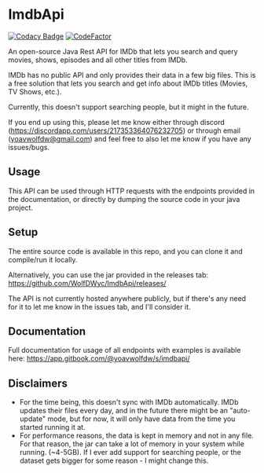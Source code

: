 # ImdbApi
[![Codacy Badge](https://app.codacy.com/project/badge/Grade/7efdfae597b141009b10df00a2632486)](https://www.codacy.com/gh/WolfDWyc/ImdbApi/dashboard?utm_source=github.com&amp;utm_medium=referral&amp;utm_content=WolfDWyc/ImdbApi&amp;utm_campaign=Badge_Grade) [![CodeFactor](https://www.codefactor.io/repository/github/wolfdwyc/imdbapi/badge)](https://www.codefactor.io/repository/github/wolfdwyc/imdbapi)

An open-source Java Rest API for IMDb that lets you search and query movies, shows, episodes and all other titles from IMDb.

IMDb has no public API and only provides their data in a few big files. This is a free solution that lets you search and get info about IMDb titles (Movies, TV Shows, etc.).

Currently, this doesn't support searching people, but it might in the future.

If you end up using this, please let me know either through discord (https://discordapp.com/users/217353364076232705) or through email (yoavwolfdw@gmail.com) and feel free to also let me know if you have any issues/bugs.

## Usage
 
This API can be used through HTTP requests with the endpoints provided in the documentation, or directly by dumping the source code in your java project.

## Setup
The entire source code is available in this repo, and you can clone it and compile/run it locally.

Alternatively, you can use the jar provided in the releases tab: https://github.com/WolfDWyc/ImdbApi/releases/

The API is not currently hosted anywhere publicly, but if there's any need for it to let me know in the issues tab, and I'll consider it.
 
## Documentation
 Full documentation for usage of all endpoints with examples is available here: https://app.gitbook.com/@yoavwolfdw/s/imdbapi/
 
## Disclaimers
 - For the time being, this doesn't sync with IMDb automatically. IMDb updates their files every day, and in the future there might be an "auto-update" mode, but for now, it will only have data from the time you started running it at.
 - For performance reasons, the data is kept in memory and not in any file. For that reason, the jar can take a lot of memory in your system while running. (~4-5GB). If I ever add support for searching people, or the dataset gets bigger for some reason - I might change this. 
